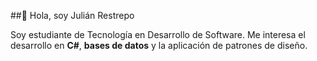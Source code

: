 ##👋 Hola, soy Julián Restrepo

Soy estudiante de Tecnología en Desarrollo de Software. Me interesa el desarrollo en **C#**, **bases de datos** y la aplicación de patrones de diseño.



